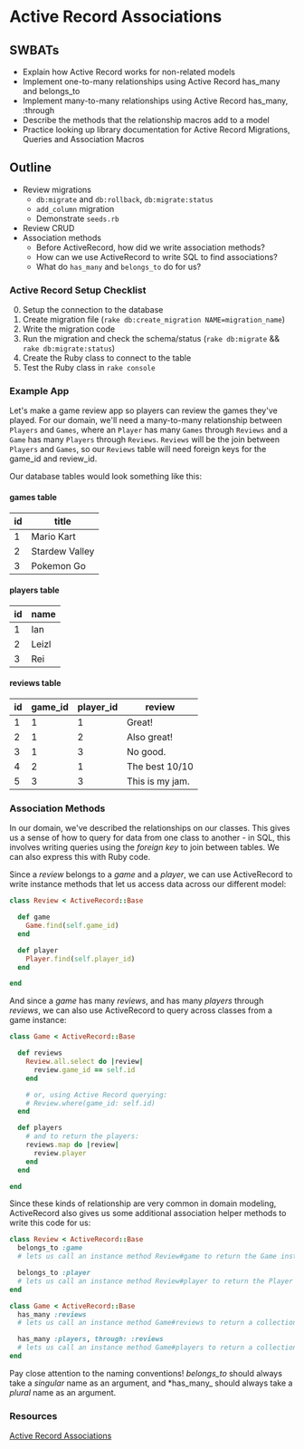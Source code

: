 Active Record Associations
===

## SWBATs
* Explain how Active Record works for non-related models
* Implement one-to-many relationships using Active Record has_many and belongs_to
* Implement many-to-many relationships using Active Record has_many, :through
* Describe the methods that the relationship macros add to a model
* Practice looking up library documentation for Active Record Migrations, Queries and Association Macros

## Outline
* Review migrations
  * `db:migrate` and `db:rollback`, `db:migrate:status`
  * `add_column` migration
  * Demonstrate `seeds.rb`
* Review CRUD
* Association methods
  * Before ActiveRecord, how did we write association methods?
  * How can we use ActiveRecord to write SQL to find associations?
  * What do `has_many` and `belongs_to` do for us?

### Active Record Setup Checklist

0. Setup the connection to the database
1. Create migration file (`rake db:create_migration NAME=migration_name`)
2. Write the migration code
3. Run the migration and check the schema/status (`rake db:migrate` && `rake db:migrate:status`)
4. Create the Ruby class to connect to the table
5. Test the Ruby class in `rake console`

### Example App

Let's make a game review app so players can review the games they've played. For our domain, we'll need a many-to-many relationship between `Players` and `Games`, where an `Player` has many `Games` through `Reviews` and a `Game` has many `Players` through `Reviews`. `Reviews` will be the join between `Players` and `Games`, so our `Reviews` table will need foreign keys for the game_id and review_id.

Our database tables would look something like this:

#### games table
| id | title          |
|----|----------------|
| 1  | Mario Kart     |
| 2  | Stardew Valley |
| 3  | Pokemon Go     |

#### players table
| id | name           |
|----|----------------|
| 1  | Ian            |
| 2  | Leizl          |
| 3  | Rei            |

#### reviews table
| id | game_id  | player_id | review           |
|----|----------|-----------|------------------|
| 1  | 1        | 1         | Great!           |
| 2  | 1        | 2         | Also great!      |
| 3  | 1        | 3         | No good.         |
| 4  | 2        | 1         | The best 10/10   |
| 5  | 3        | 3         | This is my jam.  |

### Association Methods

In our domain, we've described the relationships on our classes. This gives us a sense of how to query for data from one class to another - in SQL, this involves writing queries using the _foreign key_ to join between tables. We can also express this with Ruby code.

Since a _review_ belongs to a _game_ and a _player_, we can use ActiveRecord to write instance methods that let us access data across our different model:

```rb
class Review < ActiveRecord::Base

  def game
    Game.find(self.game_id)
  end

  def player
    Player.find(self.player_id)
  end

end
```

And since a _game_ has many _reviews_, and has many _players_ through _reviews_, we can also use ActiveRecord to query across classes from a game instance:

```rb
class Game < ActiveRecord::Base

  def reviews
    Review.all.select do |review|
      review.game_id == self.id
    end

    # or, using Active Record querying:
    # Review.where(game_id: self.id)
  end

  def players
    # and to return the players:
    reviews.map do |review|
      review.player
    end
  end

end
```

Since these kinds of relationship are very common in domain modeling, ActiveRecord also gives us some additional association helper methods to write this code for us:

```rb
class Review < ActiveRecord::Base
  belongs_to :game
  # lets us call an instance method Review#game to return the Game instance

  belongs_to :player
  # lets us call an instance method Review#player to return the Player instance
end
```

```rb
class Game < ActiveRecord::Base
  has_many :reviews
  # lets us call an instance method Game#reviews to return a collection of Review instances

  has_many :players, through: :reviews
  # lets us call an instance method Game#players to return a collection of Player instances
end
```

Pay close attention to the naming conventions! *belongs_to* should always take a _singular_ name as an argument, and *has_many_ should always take a _plural_ name as an argument.

### Resources
[Active Record Associations](https://guides.rubyonrails.org/association_basics.html)